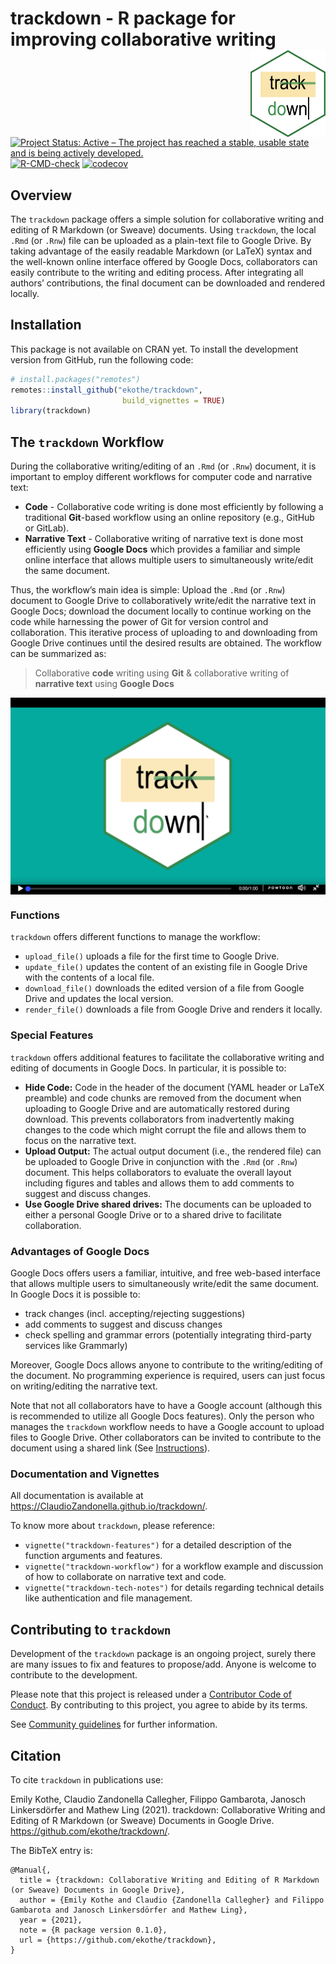 
<!-- README.md is generated from README.Rmd. Please edit that file -->

# trackdown - R package for improving collaborative writing <img src="man/figures/logo.png" align="right" width="120" />

<!-- badges: start -->

[![Project Status: Active – The project has reached a stable, usable
state and is being actively
developed.](https://www.repostatus.org/badges/latest/active.svg)](https://www.repostatus.org/#active)
[![R-CMD-check](https://github.com/ekothe/trackdown/actions/workflows/check-standard.yaml/badge.svg)](https://github.com/ekothe/trackdown/actions/workflows/check-standard.yaml)
[![codecov](https://codecov.io/gh/ekothe/trackdown/branch/develop/graph/badge.svg?token=E6GR3JAHV6)](https://codecov.io/gh/ekothe/trackdown)
<!-- badges: end -->

## Overview

The `trackdown` package offers a simple solution for collaborative
writing and editing of R Markdown (or Sweave) documents. Using
`trackdown`, the local `.Rmd` (or `.Rnw`) file can be uploaded as a
plain-text file to Google Drive. By taking advantage of the easily
readable Markdown (or LaTeX) syntax and the well-known online interface
offered by Google Docs, collaborators can easily contribute to the
writing and editing process. After integrating all authors’
contributions, the final document can be downloaded and rendered
locally.

## Installation

This package is not available on CRAN yet. To install the development
version from GitHub, run the following code:

``` r
# install.packages("remotes")
remotes::install_github("ekothe/trackdown",
                         build_vignettes = TRUE)
library(trackdown)
```

## The `trackdown` Workflow

During the collaborative writing/editing of an `.Rmd` (or `.Rnw`)
document, it is important to employ different workflows for computer
code and narrative text:

-   **Code** - Collaborative code writing is done most efficiently by
    following a traditional **Git**-based workflow using an online
    repository (e.g., GitHub or GitLab).
-   **Narrative Text** - Collaborative writing of narrative text is done
    most efficiently using **Google Docs** which provides a familiar and
    simple online interface that allows multiple users to simultaneously
    write/edit the same document.

Thus, the workflow’s main idea is simple: Upload the `.Rmd` (or `.Rnw`)
document to Google Drive to collaboratively write/edit the narrative
text in Google Docs; download the document locally to continue working
on the code while harnessing the power of Git for version control and
collaboration. This iterative process of uploading to and downloading
from Google Drive continues until the desired results are obtained. The
workflow can be summarized as:

> Collaborative **code** writing using **Git** & collaborative writing
> of **narrative text** using **Google Docs**

<!-- pakgdown code-->
<!-- <iframe width="800" height="450" src="https://www.powtoon.com/embed/bWtc2qqbZ5F/" align="middle" frameborder="0" allowfullscreen></iframe> -->
<!-- Github code -->
<center>
<a href="https://www.powtoon.com/embed/bWtc2qqbZ5F/" target="_blank">
<img src="man/figures/video-thumbnail.png" align="center" style = "border: none; float: center;">
</a>
</center>

### Functions

`trackdown` offers different functions to manage the workflow:

-   `upload_file()` uploads a file for the first time to Google Drive.
-   `update_file()` updates the content of an existing file in Google
    Drive with the contents of a local file.
-   `download_file()` downloads the edited version of a file from Google
    Drive and updates the local version.
-   `render_file()` downloads a file from Google Drive and renders it
    locally.

### Special Features

`trackdown` offers additional features to facilitate the collaborative
writing and editing of documents in Google Docs. In particular, it is
possible to:

-   **Hide Code:** Code in the header of the document (YAML header or
    LaTeX preamble) and code chunks are removed from the document when
    uploading to Google Drive and are automatically restored during
    download. This prevents collaborators from inadvertently making
    changes to the code which might corrupt the file and allows them to
    focus on the narrative text.
-   **Upload Output:** The actual output document (i.e., the rendered
    file) can be uploaded to Google Drive in conjunction with the `.Rmd`
    (or `.Rnw`) document. This helps collaborators to evaluate the
    overall layout including figures and tables and allows them to add
    comments to suggest and discuss changes.
-   **Use Google Drive shared drives:** The documents can be uploaded to
    either a personal Google Drive or to a shared drive to facilitate
    collaboration.

### Advantages of Google Docs

Google Docs offers users a familiar, intuitive, and free web-based
interface that allows multiple users to simultaneously write/edit the
same document. In Google Docs it is possible to:

-   track changes (incl. accepting/rejecting suggestions)
-   add comments to suggest and discuss changes
-   check spelling and grammar errors (potentially integrating
    third-party services like Grammarly)

Moreover, Google Docs allows anyone to contribute to the writing/editing
of the document. No programming experience is required, users can just
focus on writing/editing the narrative text.

Note that not all collaborators have to have a Google account (although
this is recommended to utilize all Google Docs features). Only the
person who manages the `trackdown` workflow needs to have a Google
account to upload files to Google Drive. Other collaborators can be
invited to contribute to the document using a shared link (See
[Instructions](https://support.google.com/drive/answer/2494822?co=GENIE.Platform%3DDesktop&hl=en&oco=0)).

### Documentation and Vignettes

All documentation is available at <https://ClaudioZandonella.github.io/trackdown/>.

To know more about `trackdown`, please reference:

-   `vignette("trackdown-features")` for a detailed description of the
    function arguments and features.
-   `vignette("trackdown-workflow")` for a workflow example and
    discussion of how to collaborate on narrative text and code.
-   `vignette("trackdown-tech-notes")` for details regarding technical
    details like authentication and file management.

## Contributing to `trackdown`

Development of the `trackdown` package is an ongoing project, surely
there are many issues to fix and features to propose/add. Anyone is
welcome to contribute to the development.

Please note that this project is released under a [Contributor Code of
Conduct](https://www.contributor-covenant.org/). By contributing to this
project, you agree to abide by its terms.

See [Community
guidelines](https://github.com/ekothe/trackdown/blob/develop/CONTRIBUTING.md)
for further information.

## Citation

To cite `trackdown` in publications use:

Emily Kothe, Claudio Zandonella Callegher, Filippo Gambarota, Janosch
Linkersdörfer and Mathew Ling (2021). trackdown: Collaborative Writing
and Editing of R Markdown (or Sweave) Documents in Google Drive.
<https://github.com/ekothe/trackdown/>.

The BibTeX entry is:

    @Manual{,
      title = {trackdown: Collaborative Writing and Editing of R Markdown (or Sweave) Documents in Google Drive},
      author = {Emily Kothe and Claudio {Zandonella Callegher} and Filippo Gambarota and Janosch Linkersdörfer and Mathew Ling},
      year = {2021},
      note = {R package version 0.1.0},
      url = {https://github.com/ekothe/trackdown},
    }
